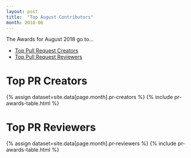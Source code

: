 ```yaml
---
layout: post
title:  "Top August Contributors"
month: 2018-08
---
```

The Awards for August 2018 go to...

* [Top Pull Request Creators](#top-pr-creators)
* [Top Pull Request Reviewers](#top-pr-reviewers)

# Top PR Creators
{% assign dataset=site.data[page.month].pr-creators %}
{% include pr-awards-table.html %}

# Top PR Reviewers 
{% assign dataset=site.data[page.month].pr-reviewers %}
{% include pr-awards-table.html %}

